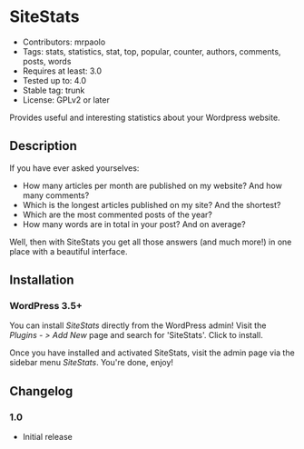 # SiteStats

* Contributors: mrpaolo
* Tags: stats, statistics, stat, top, popular, counter, authors, comments, posts, words
* Requires at least: 3.0
* Tested up to: 4.0
* Stable tag: trunk
* License: GPLv2 or later

Provides useful and interesting statistics about your Wordpress website.

## Description

If you have ever asked yourselves:

* How many articles per month are published on my website? And how many comments?
* Which is the longest articles published on my site? And the shortest?
* Which are the most commented posts of the year?
* How many words are in total in your post? And on average?

Well, then with SiteStats you get all those answers (and much more!) in one place with a beautiful interface.

## Installation

### WordPress 3.5+

You can install *SiteStats* directly from the WordPress admin! Visit the *Plugins - > Add New* page and search for 'SiteStats'. Click to install.

Once you have installed and activated SiteStats, visit the admin page via the sidebar menu *SiteStats*. You're done, enjoy! 

## Changelog

### 1.0

* Initial release
